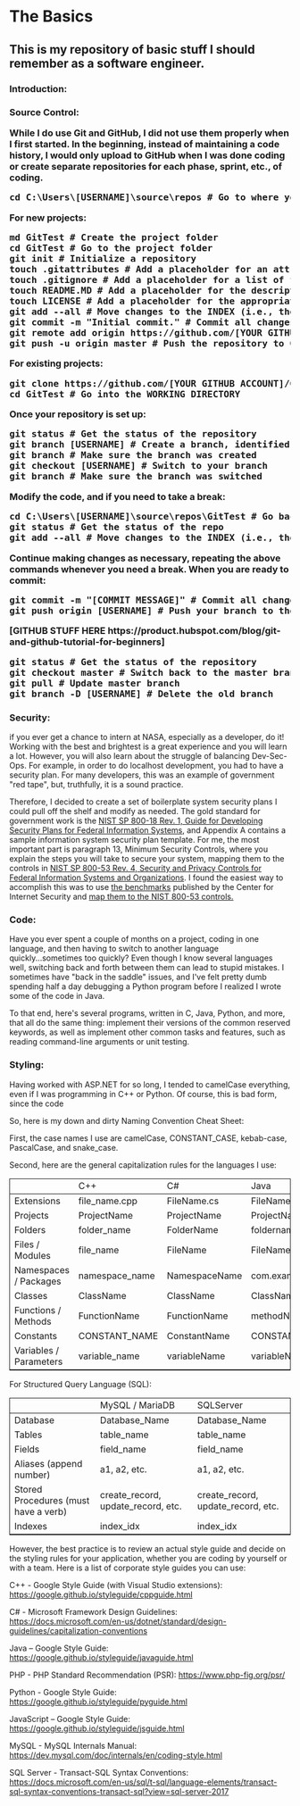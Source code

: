 # The Basics
<h2>This is my repository of basic stuff I should remember as a software engineer.</h2>
<h3>Introduction:</h3>
<h3>Source Control:</p>
<p>While I do use Git and GitHub, I did not use them properly when I first started. In the beginning, instead of maintaining a code history, I would only upload to GitHub when I was done coding or create separate repositories for each phase, sprint, etc., of coding.</p>
<pre>cd C:\Users\[USERNAME]\source\repos # Go to where your repositories are stored</pre>
<p>For new projects:</p>
<pre>
md GitTest # Create the project folder
cd GitTest # Go to the project folder
git init # Initialize a repository
touch .gitattributes # Add a placeholder for an attributes file
touch .gitignore # Add a placeholder for a list of files to ignore
touch README.MD # Add a placeholder for the description of the application
touch LICENSE # Add a placeholder for the appropriate license (e.g., MIT, BSD, etc.)
git add --all # Move changes to the INDEX (i.e., the staging area)
git commit -m "Initial commit." # Commit all changes to the HEAD (i.e., the final product to submit to the REMOTE MASTER repository)
git remote add origin https://github.com/[YOUR GITHUB ACCOUNT]/GitTest
git push -u origin master # Push the repository to GitHub
</pre>
<p>For existing projects:</p>
<pre>
git clone https://github.com/[YOUR GITHUB ACCOUNT]/GitTest.git # Clone the REMOTE MASTER repository into a local WORKING DIRECTORY
cd GitTest # Go into the WORKING DIRECTORY
</pre>
<p>Once your repository is set up:</p>
<pre>
git status # Get the status of the repository
git branch [USERNAME] # Create a branch, identified by your name
git branch # Make sure the branch was created
git checkout [USERNAME] # Switch to your branch
git branch # Make sure the branch was switched
</pre>
<p>Modify the code, and if you need to take a break:</p>
<pre>
cd C:\Users\[USERNAME]\source\repos\GitTest # Go back to the root of the WORKING DIRECTORY
git status # Get the status of the repo
git add --all # Move changes to the INDEX (i.e., the staging area)
</pre>
<p>Continue making changes as necessary, repeating the above commands whenever you need a break. When you are ready to commit:</p>
<pre>
git commit -m "[COMMIT MESSAGE]" # Commit all changes to the HEAD (i.e., the final product to submit to the REMOTE MASTER repository)
git push origin [USERNAME] # Push your branch to the REMOTE MASTER repository for approval
</pre>
<p>[GITHUB STUFF HERE https://product.hubspot.com/blog/git-and-github-tutorial-for-beginners]</p>
<pre>
git status # Get the status of the repository
git checkout master # Switch back to the master branch
git pull # Update master branch
git branch -D [USERNAME] # Delete the old branch
</pre>
<h3>Security:</h3>
<p>if you ever get a chance to intern at NASA, especially as a developer, do it! Working with the best and brightest is a great experience and you will learn a lot. However, you will also learn about the struggle of balancing Dev-Sec-Ops. For example, in order to do localhost development, you had to have a security plan. For many developers, this was an example of government "red tape", but, truthfully, it is a sound practice.</p>
<p>Therefore, I decided to create a set of boilerplate system security plans I could pull off the shelf and modify as needed. The gold standard for government work is the <a href="https://csrc.nist.gov/publications/detail/sp/800-18/rev-1/final" title="NIST SP 800-18">NIST SP 800-18 Rev. 1, Guide for Developing Security Plans for Federal Information Systems</a>, and Appendix A contains a sample information system security plan template.  For me, the most important part is paragraph 13, Minimum Security Controls, where you explain the steps you will take to secure your system, mapping them to the controls in <a href="https://csrc.nist.gov/publications/detail/sp/800-53/rev-4/final" title="NIST SP 800-53">NIST SP 800-53 Rev. 4, Security and Privacy Controls for Federal Information Systems and Organizations</a>. I found the easiest way to accomplish this was to use <a href=" https://www.cisecurity.org/" title="Center for Internet Security">the benchmarks</a> published by the Center for Internet Security and <a href="https://www.cisecurity.org/white-papers/cis-controls-v7-1-mapping-to-nist-csf/" title="CIS Controls V7.1 Mapping to NIST CSF">map them to the NIST 800-53 controls.</a></p>
<h3>Code:</h3>
<p>Have you ever spent a couple of months on a project, coding in one language, and then having to switch to another language quickly...sometimes too quickly? Even though I know several languages well, switching back and forth between them can lead to stupid mistakes. I sometimes have "back in the saddle" issues, and I've felt pretty dumb spending half a day debugging a Python program before I realized I wrote some of the code in Java.</p>
<p>To that end, here's several programs, written in C, Java, Python, and more, that all do the same thing: implement their versions of the common reserved keywords, as well as implement other common tasks and features, such as reading command-line arguments or unit testing.</p>
<h3>Styling:</h3>
<p>Having worked with ASP.NET for so long, I tended to camelCase everything, even if I was programming in C++ or Python. Of course, this is bad form, since the code </p>
<p>So, here is my down and dirty Naming Convention Cheat Sheet:</p>
<p>First, the case names I use are camelCase, CONSTANT_CASE, kebab-case, PascalCase, and snake_case.</p>
<p>Second, here are the general capitalization rules for the languages I use:</p>
<table style="border-collapse: collapse; border: 1px solid;">
<thead>
<tr>
<td></td>
<td>C++</td>
<td>C#</td>
<td>Java</td>
<td>PHP</td>
<td>Python</td>
<td>JavaScript</td>
</tr>
</thead>
<tbody>
<tr>
<td>Extensions</td>
<td>file_name.cpp</td>
<td>FileName.cs</td>
<td>FileName.java</td>
<td>FileName.php</td>
<td>file_name.py</td>
<td>file-name.js</td>
</tr>
<tr>
<td>Projects</td>
<td>ProjectName</td>
<td>ProjectName</td>
<td>ProjectName</td>
<td>ProjectName</td>
<td>ProjectName</td>
<td>ProjectName</td>
</tr>
<tr>
<td>Folders</td>
<td>folder_name</td>
<td>FolderName</td>
<td>foldername</td>
<td>FolderName</td>
<td>folder_name</td>
<td>folder-name</td>
</tr>
<tr>
<td>Files / Modules</td>
<td>file_name</td>
<td>FileName</td>
<td>FileName</td>
<td>FileName</td>
<td>module_name</td>
<td>file-name</td>
</tr>
<tr>
<td>Namespaces / Packages</td>
<td>namespace_name</td>
<td>NamespaceName</td>
<td>com.example.packagename</td>
<td>NamespaceName</td>
<td>package_name</td>
<td>com.example.packageName</td>
</tr>
<tr>
<td>Classes</td>
<td>ClassName</td>
<td>ClassName</td>
<td>ClassName</td>
<td>ClassName</td>
<td>ClassName</td>
<td>ClassName</td>
</tr>
<tr>
<td>Functions / Methods</td>
<td>FunctionName</td>
<td>FunctionName</td>
<td>methodName</td>
<td>methodName</td>
<td>function_name
method_name</td>
<td>methodName</td>
</tr>
<tr>
<td>Constants</td>
<td>CONSTANT_NAME</td>
<td>ConstantName</td>
<td>CONSTANT_NAME</td>
<td>CONSTANT_NAME</td>
<td>CONSTANT_NAME</td>
<td>CONSTANT_NAME</td>
</tr>
<tr>
<td>Variables / Parameters</td>
<td>variable_name</td>
<td>variableName</td>
<td>variableName</td>
<td>$variableName</td>
<td>variable_name</td>
<td>variableName</td>
</tr>
</tbody>
</table>
<p>For Structured Query Language (SQL):</p>
<table style="border-collapse: collapse; border: 1px solid;">
<thead>
<tr>
<td></td>
<td>MySQL / MariaDB</td>
<td>SQLServer</td>
</tr>
</thead>
<tbody>
<tr>
<td>Database</td>
<td>Database_Name</td>
<td>Database_Name</td>
</tr>
<tr>
<td>Tables</td>
<td>table_name</td>
<td>table_name</td>
</tr>
<tr>
<td>Fields</td>
<td>field_name</td>
<td>field_name</td>
</tr>
<tr>
<td>Aliases (append number)</td>
<td>a1, a2, etc.</td>
<td>a1, a2, etc.</td>
</tr>
<tr>
<td>Stored Procedures (must have a verb)</td>
<td>create_record, update_record, etc.</td>
<td>create_record, update_record, etc.</td>
</tr>
<tr>
<td>Indexes</td>
<td>index_idx</td>
<td>index_idx</td>
</tr>
</tbody>
</table>
<p>However, the best practice is to review an actual style guide and decide on the styling rules for your application, whether you are coding by yourself or with a team. Here is a list of corporate style guides you can use:</p>
<p>C++ - Google Style Guide (with Visual Studio extensions): <a href="https://google.github.io/styleguide/cppguide.html" title="Google Style Guide">https://google.github.io/styleguide/cppguide.html</a></p>
<p>C# - Microsoft Framework Design Guidelines: <a href="https://docs.microsoft.com/en-us/dotnet/standard/design-guidelines/capitalization-conventions" title="Microsoft Framework Design Guidelines">https://docs.microsoft.com/en-us/dotnet/standard/design-guidelines/capitalization-conventions</a></p>
<p>Java – Google Style Guide: <a href="https://google.github.io/styleguide/javaguide.html" title="Google Style Guide">https://google.github.io/styleguide/javaguide.html</a></p>
<p>PHP - PHP Standard Recommendation (PSR): <a href="https://www.php-fig.org/psr/" title="PHP Standard Recommendation (PSR)">https://www.php-fig.org/psr/</a></p>
<p>Python - Google Style Guide: <a href="https://google.github.io/styleguide/pyguide.html" title="Google Style Guide">https://google.github.io/styleguide/pyguide.html</a></p>
<p>JavaScript – Google Style Guide: <a href="https://google.github.io/styleguide/jsguide.html" title="Google Style Guide">https://google.github.io/styleguide/jsguide.html</a></p>
<p>MySQL - MySQL Internals Manual: <a href="https://dev.mysql.com/doc/internals/en/coding-style.html" title="MySQL Internals Manual">https://dev.mysql.com/doc/internals/en/coding-style.html</a></p>
<p>SQL Server - Transact-SQL Syntax Conventions: <a href="https://docs.microsoft.com/en-us/sql/t-sql/language-elements/transact-sql-syntax-conventions-transact-sql?view=sql-server-2017" title="Transact-SQL Syntax Conventions">https://docs.microsoft.com/en-us/sql/t-sql/language-elements/transact-sql-syntax-conventions-transact-sql?view=sql-server-2017</a></p>